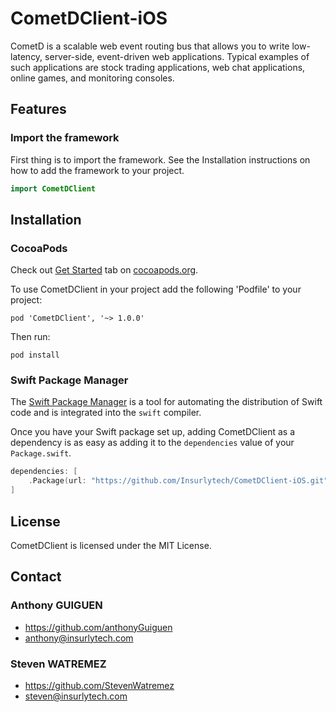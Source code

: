 # CometDClient-iOS
CometD is a scalable web event routing bus that allows you to write low-latency, server-side, event-driven web applications. Typical examples of such applications are stock trading applications, web chat applications, online games, and monitoring consoles.

## Features

### Import the framework

First thing is to import the framework. See the Installation instructions on how to add the framework to your project.

```swift
import CometDClient
```
## Installation

### CocoaPods

Check out [Get Started](http://cocoapods.org/) tab on [cocoapods.org](http://cocoapods.org/).

To use CometDClient in your project add the following 'Podfile' to your project:
  
    pod 'CometDClient', '~> 1.0.0'

Then run:

    pod install

### Swift Package Manager

The [Swift Package Manager](https://swift.org/package-manager/) is a tool for automating the distribution of Swift code and is integrated into the `swift` compiler.

Once you have your Swift package set up, adding CometDClient as a dependency is as easy as adding it to the `dependencies` value of your `Package.swift`.

```swift
dependencies: [
    .Package(url: "https://github.com/Insurlytech/CometDClient-iOS.git", majorVersion: 1)
]
```

## License

CometDClient is licensed under the MIT License.

## Contact

### Anthony GUIGUEN
* https://github.com/anthonyGuiguen
* anthony@insurlytech.com

### Steven WATREMEZ
* https://github.com/StevenWatremez
* steven@insurlytech.com
